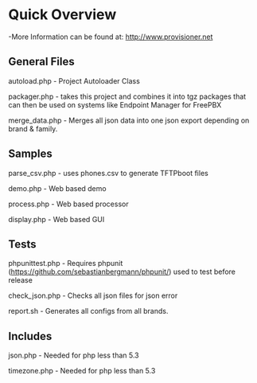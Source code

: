 # Quick Overview
-More Information can be found at: http://www.provisioner.net

## General Files
autoload.php - Project Autoloader Class

packager.php - takes this project and combines it into tgz packages that can then be used on systems like Endpoint Manager for FreePBX

merge_data.php - Merges all json data into one json export depending on brand & family.

## Samples
parse_csv.php - uses phones.csv to generate TFTPboot files

demo.php - Web based demo

process.php - Web based processor

display.php - Web based GUI

## Tests
phpunittest.php - Requires phpunit (https://github.com/sebastianbergmann/phpunit/) used to test before release

check_json.php - Checks all json files for json error

report.sh - Generates all configs from all brands.

## Includes
json.php - Needed for php less than 5.3

timezone.php - Needed for php less than 5.3
